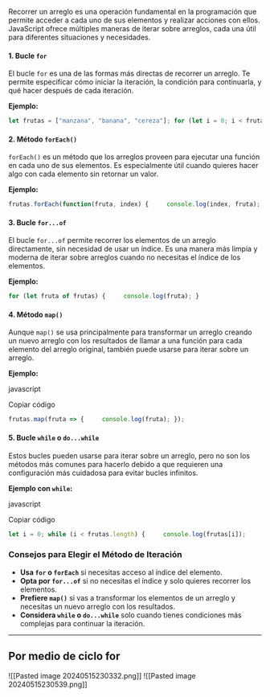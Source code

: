 Recorrer un arreglo es una operación fundamental en la programación que permite acceder a cada uno de sus elementos y realizar acciones con ellos. JavaScript ofrece múltiples maneras de iterar sobre arreglos, cada una útil para diferentes situaciones y necesidades.

#### 1. Bucle `for`

El bucle `for` es una de las formas más directas de recorrer un arreglo. Te permite especificar cómo iniciar la iteración, la condición para continuarla, y qué hacer después de cada iteración.

**Ejemplo:**


```js
let frutas = ["manzana", "banana", "cereza"]; for (let i = 0; i < frutas.length; i++) {     console.log(frutas[i]); }
```

#### 2. Método `forEach()`

`forEach()` es un método que los arreglos proveen para ejecutar una función en cada uno de sus elementos. Es especialmente útil cuando quieres hacer algo con cada elemento sin retornar un valor.

**Ejemplo:**

```js
frutas.forEach(function(fruta, index) {     console.log(index, fruta); });
```

#### 3. Bucle `for...of`

El bucle `for...of` permite recorrer los elementos de un arreglo directamente, sin necesidad de usar un índice. Es una manera más limpia y moderna de iterar sobre arreglos cuando no necesitas el índice de los elementos.

**Ejemplo:**

```js
for (let fruta of frutas) {     console.log(fruta); }
```

#### 4. Método `map()`

Aunque `map()` se usa principalmente para transformar un arreglo creando un nuevo arreglo con los resultados de llamar a una función para cada elemento del arreglo original, también puede usarse para iterar sobre un arreglo.

**Ejemplo:**

javascript

Copiar código

```js
frutas.map(fruta => {     console.log(fruta); });
```

#### 5. Bucle `while` o `do...while`

Estos bucles pueden usarse para iterar sobre un arreglo, pero no son los métodos más comunes para hacerlo debido a que requieren una configuración más cuidadosa para evitar bucles infinitos.

**Ejemplo con `while`:**

javascript

Copiar código

```js
let i = 0; while (i < frutas.length) {     console.log(frutas[i]);     i++; }``
```

### Consejos para Elegir el Método de Iteración

- **Usa `for` o `forEach`** si necesitas acceso al índice del elemento.
- **Opta por `for...of`** si no necesitas el índice y solo quieres recorrer los elementos.
- **Prefiere `map()`** si vas a transformar los elementos de un arreglo y necesitas un nuevo arreglo con los resultados.
- **Considera `while` o `do...while`** solo cuando tienes condiciones más complejas para continuar la iteración.
---
## Por medio de ciclo for
![[Pasted image 20240515230332.png]]
![[Pasted image 20240515230539.png]]
